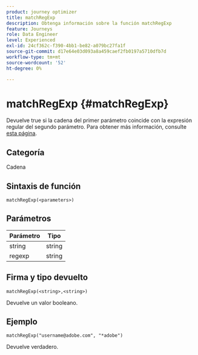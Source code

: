 ```yaml
---
product: journey optimizer
title: matchRegExp
description: Obtenga información sobre la función matchRegExp
feature: Journeys
role: Data Engineer
level: Experienced
exl-id: 24cf362c-f390-4bb1-be82-a079bc27fa1f
source-git-commit: d17e64e03d093a8a459caef2fb0197a5710dfb7d
workflow-type: tm+mt
source-wordcount: '52'
ht-degree: 0%

---
```


# matchRegExp {#matchRegExp}

Devuelve true si la cadena del primer parámetro coincide con la expresión regular del segundo parámetro. Para obtener más información, consulte [esta página](https://docs.oracle.com/javase/7/docs/api/java/util/regex/Pattern.html).

## Categoría

Cadena

## Sintaxis de función

`matchRegExp(<parameters>)`

## Parámetros

| Parámetro | Tipo |
|--- |--- |
| string | string |
| regexp | string |

## Firma y tipo devuelto

`matchRegExp(<string>,<string>)`

Devuelve un valor booleano.

## Ejemplo

`matchRegExp("username@adobe.com", "*adobe")`

Devuelve verdadero.
